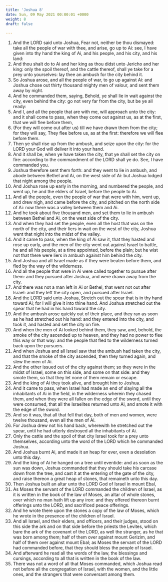 ```yaml
---
title: 'Joshua 8'
date: Sun, 09 May 2021 00:00:01 +0000
weight: 8
draft: false
  
---
```


1. And the LORD said unto Joshua, Fear not, neither be thou dismayed: take all the people of war with thee, and arise, go up to Ai: see, I have given into thy hand the king of Ai, and his people, and his city, and his land:
2. And thou shalt do to Ai and her king as thou didst unto Jericho and her king: only the spoil thereof, and the cattle thereof, shall ye take for a prey unto yourselves: lay thee an ambush for the city behind it.
3. So Joshua arose, and all the people of war, to go up against Ai: and Joshua chose out thirty thousand mighty men of valour, and sent them away by night.
4. And he commanded them, saying, Behold, ye shall lie in wait against the city, even behind the city: go not very far from the city, but be ye all ready:
5. And I, and all the people that are with me, will approach unto the city: and it shall come to pass, when they come out against us, as at the first, that we will flee before them,
6. (For they will come out after us) till we have drawn them from the city; for they will say, They flee before us, as at the first: therefore we will flee before them.
7. Then ye shall rise up from the ambush, and seize upon the city: for the LORD your God will deliver it into your hand.
8. And it shall be, when ye have taken the city, that ye shall set the city on fire: according to the commandment of the LORD shall ye do. See, I have commanded you.
9. Joshua therefore sent them forth: and they went to lie in ambush, and abode between Bethel and Ai, on the west side of Ai: but Joshua lodged that night among the people.
10. And Joshua rose up early in the morning, and numbered the people, and went up, he and the elders of Israel, before the people to Ai.
11. And all the people, even the people of war that were with him, went up, and drew nigh, and came before the city, and pitched on the north side of Ai: now there was a valley between them and Ai.
12. And he took about five thousand men, and set them to lie in ambush between Bethel and Ai, on the west side of the city.
13. And when they had set the people, even all the host that was on the north of the city, and their liers in wait on the west of the city, Joshua went that night into the midst of the valley.
14. And it came to pass, when the king of Ai saw it, that they hasted and rose up early, and the men of the city went out against Israel to battle, he and all his people, at a time appointed, before the plain; but he wist not that there were liers in ambush against him behind the city.
15. And Joshua and all Israel made as if they were beaten before them, and fled by the way of the wilderness.
16. And all the people that were in Ai were called together to pursue after them: and they pursued after Joshua, and were drawn away from the city.
17. And there was not a man left in Ai or Bethel, that went not out after Israel: and they left the city open, and pursued after Israel.
18. And the LORD said unto Joshua, Stretch out the spear that is in thy hand toward Ai; for I will give it into thine hand. And Joshua stretched out the spear that he had in his hand toward the city.
19. And the ambush arose quickly out of their place, and they ran as soon as he had stretched out his hand: and they entered into the city, and took it, and hasted and set the city on fire.
20. And when the men of Ai looked behind them, they saw, and, behold, the smoke of the city ascended up to heaven, and they had no power to flee this way or that way: and the people that fled to the wilderness turned back upon the pursuers.
21. And when Joshua and all Israel saw that the ambush had taken the city, and that the smoke of the city ascended, then they turned again, and slew the men of Ai.
22. And the other issued out of the city against them; so they were in the midst of Israel, some on this side, and some on that side: and they smote them, so that they let none of them remain or escape.
23. And the king of Ai they took alive, and brought him to Joshua.
24. And it came to pass, when Israel had made an end of slaying all the inhabitants of Ai in the field, in the wilderness wherein they chased them, and when they were all fallen on the edge of the sword, until they were consumed, that all the Israelites returned unto Ai, and smote it with the edge of the sword.
25. And so it was, that all that fell that day, both of men and women, were twelve thousand, even all the men of Ai.
26. For Joshua drew not his hand back, wherewith he stretched out the spear, until he had utterly destroyed all the inhabitants of Ai.
27. Only the cattle and the spoil of that city Israel took for a prey unto themselves, according unto the word of the LORD which he commanded Joshua.
28. And Joshua burnt Ai, and made it an heap for ever, even a desolation unto this day.
29. And the king of Ai he hanged on a tree until eventide: and as soon as the sun was down, Joshua commanded that they should take his carcase down from the tree, and cast it at the entering of the gate of the city, and raise thereon a great heap of stones, that remaineth unto this day.
30. Then Joshua built an altar unto the LORD God of Israel in mount Ebal,
31. As Moses the servant of the LORD commanded the children of Israel, as it is written in the book of the law of Moses, an altar of whole stones, over which no man hath lift up any iron: and they offered thereon burnt offerings unto the LORD, and sacrificed peace offerings.
32. And he wrote there upon the stones a copy of the law of Moses, which he wrote in the presence of the children of Israel.
33. And all Israel, and their elders, and officers, and their judges, stood on this side the ark and on that side before the priests the Levites, which bare the ark of the covenant of the LORD, as well the stranger, as he that was born among them; half of them over against mount Gerizim, and half of them over against mount Ebal; as Moses the servant of the LORD had commanded before, that they should bless the people of Israel.
34. And afterward he read all the words of the law, the blessings and cursings, according to all that is written in the book of the law.
35. There was not a word of all that Moses commanded, which Joshua read not before all the congregation of Israel, with the women, and the little ones, and the strangers that were conversant among them.
